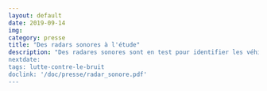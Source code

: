 ```yaml
---
layout: default
date: 2019-09-14
img: 
category: presse
title: "Des radars sonores à l'étude"
description: "Des radares sonores sont en test pour identifier les véhicules particulièrement bruyants, sans les sanctionner... pour l'instant. 
nextdate:
tags: lutte-contre-le-bruit
doclink: '/doc/presse/radar_sonore.pdf'
---
```

